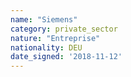 ```yaml
---
name: "Siemens"
category: private_sector
nature: "Entreprise"
nationality: DEU
date_signed: '2018-11-12'
---
```

    